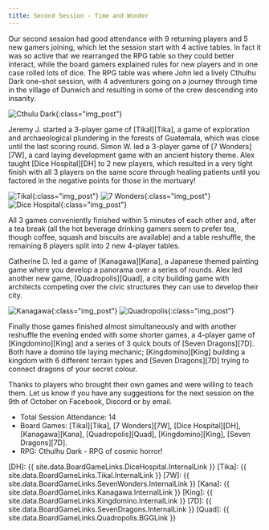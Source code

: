 ```yaml
---
title: Second Session - Time and Wonder
---
```


Our second session had good attendance with 9 returning players and 5 new gamers joining, which let the session start with 4 active tables.
In fact it was so active that we rearranged the RPG table so they could better interact, while the board gamers explained rules for new players and in one case rolled lots of dice.
The RPG table was where John led a lively Cthulhu Dark one-shot session, with 4 adventurers going on a journey through time in the village of Dunwich and resulting in some of the crew descending into insanity.

![Cthulu Dark](/images/posts/2019_09_25/CthuluDark.jpg "Cthulu Dark RPG"){:class="img_post"}

Jeremy J. started a 3-player game of [Tikal][Tika], a game of exploration and archaeological plundering in the forests of Guatemala, which was close until the last scoring round.
Simon W. led a 3-player game of [7 Wonders][7W], a card laying development game with an ancient history theme.
Alex taught [Dice Hospital][DH] to 2 new players, which resulted in a very tight finish with all 3 players on the same score through healing patients until you factored in the negative points for those in the mortuary!

![Tikal](/images/posts/2019_09_25/Tikal.jpg "Tikal middle of exploration"){:class="img_post"}
![7 Wonders](/images/posts/2019_09_25/7Wonders.jpg "7 Wonders - three built wonders"){:class="img_post"}
![Dice Hospital](/images/posts/2019_09_25/DiceHospital.jpg "Dice Hospital in full flow"){:class="img_post"}

All 3 games conveniently finished within 5 minutes of each other and, after a tea break (all the hot beverage drinking gamers seem to prefer tea, though coffee, squash and biscuits are available) and a table reshuffle, the remaining 8 players split into 2 new 4-player tables.

Catherine D. led a game of [Kanagawa][Kana], a Japanese themed painting game where you develop a panorama over a series of rounds.
Alex led another new game, [Quadropolis][Quad], a city building game with architects competing over the civic structures they can use to develop their city.

![Kanagawa](/images/posts/2019_09_25/Kanagawa.jpg "Middle of painting in Kanagawa"){:class="img_post"}
![Quadropolis](/images/posts/2019_09_25/Quadropolis.jpg "Quadrolopolis city building"){:class="img_post"}

Finally those games finished almost simultaneously and with another reshuffle the evening ended with some shorter games, a 4-player game of [Kingdomino][King] and a series of 3 quick bouts of [Seven Dragons][7D].
Both have a domino tile laying mechanic; [Kingdomino][King] building a kingdom with 6 different terrain types and [Seven Dragons][7D] trying to connect dragons of your secret colour.

Thanks to players who brought their own games and were willing to teach them.
Let us know if you have any suggestions for the next session on the 9th of October on Facebook, Discord or by email.

* Total Session Attendance: 14
* Board Games: [Tikal][Tika], [7 Wonders][7W], [Dice Hospital][DH], [Kanagawa][Kana], [Quadropolis][Quad], [Kingdomino][King], [Seven Dragons][7D].
* RPG: Cthulhu Dark - RPG of cosmic horror!

[DH]: {{ site.data.BoardGameLinks.DiceHospital.InternalLink }}
[Tika]: {{ site.data.BoardGameLinks.Tikal.InternalLink }}
[7W]: {{ site.data.BoardGameLinks.SevenWonders.InternalLink }}
[Kana]: {{ site.data.BoardGameLinks.Kanagawa.InternalLink }}
[King]: {{ site.data.BoardGameLinks.Kingdomino.InternalLink }}
[7D]: {{ site.data.BoardGameLinks.SevenDragons.InternalLink }}
[Quad]: {{ site.data.BoardGameLinks.Quadropolis.BGGLink }}
